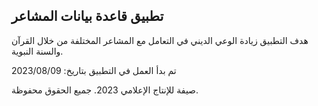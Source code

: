 ## تطبيق قاعدة بيانات المشاعر

هدف التطبيق زيادة الوعي الديني في التعامل مع المشاعر المختلفة من خلال القرآن والسنة النبوية.

تم بدأ العمل في التطبيق بتاريخ: 2023/08/09

صيفة للإنتاج الإعلامي 2023. جميع الحقوق محفوظة.


